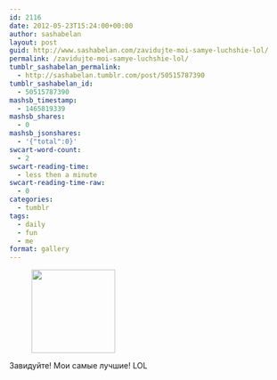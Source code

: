 ```yaml
---
id: 2116
date: 2012-05-23T15:24:00+00:00
author: sashabelan
layout: post
guid: http://www.sashabelan.com/zavidujte-moi-samye-luchshie-lol/
permalink: /zavidujte-moi-samye-luchshie-lol/
tumblr_sashabelan_permalink:
  - http://sashabelan.tumblr.com/post/50515787390
tumblr_sashabelan_id:
  - 50515787390
mashsb_timestamp:
  - 1465819339
mashsb_shares:
  - 0
mashsb_jsonshares:
  - '{"total":0}'
swcart-word-count:
  - 2
swcart-reading-time:
  - less then a minute
swcart-reading-time-raw:
  - 0
categories:
  - tumblr
tags:
  - daily
  - fun
  - me
format: gallery
---
```

<div id='gallery-192' class='gallery galleryid-2116 gallery-columns-3 gallery-size-thumbnail'>
  <figure class='gallery-item'> 
  
  <div class='gallery-icon portrait'>
    <a href='http://www.sashabelan.ru/zavidujte-moi-samye-luchshie-lol/attachment/2117/'><img width="150" height="150" src="http://www.sashabelan.ru/wp-content/uploads/2012/05/tumblr_mmuw2wHCFg1qarj97o1_540-150x150.jpg" class="attachment-thumbnail size-thumbnail" alt="" /></a>
  </div></figure>
</div>

Завидуйте! Мои самые лучшие! LOL